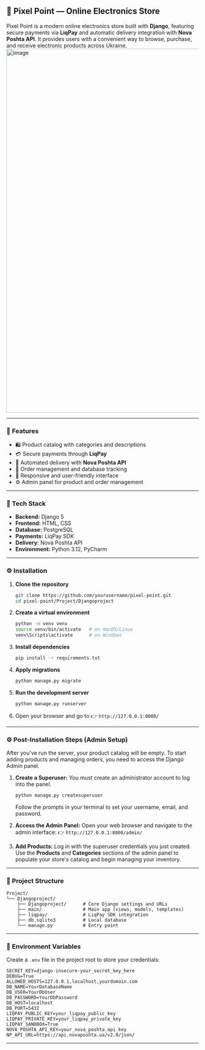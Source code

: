 ## 📱 Pixel Point — Online Electronics Store

Pixel Point is a modern online electronics store built with **Django**, featuring secure payments via **LiqPay** and automatic delivery integration with **Nova Poshta API**.
It provides users with a convenient way to browse, purchase, and receive electronic products across Ukraine.
<img width="1920" height="954" alt="image" src="https://github.com/user-attachments/assets/c8115fe9-dede-4584-a7cd-09cd11d7a08e" />

---

### 🚀 Features

* 🛍️ Product catalog with categories and descriptions
* 💳 Secure payments through **LiqPay**
* 🚚 Automated delivery with **Nova Poshta API**
* 🧾 Order management and database tracking
* 📱 Responsive and user-friendly interface
* ⚙️ Admin panel for product and order management

---

### 🧠 Tech Stack

* **Backend:** Django 5
* **Frontend:** HTML, CSS
* **Database:** PostgreSQL
* **Payments:** LiqPay SDK
* **Delivery:** Nova Poshta API
* **Environment:** Python 3.12, PyCharm

---

### ⚙️ Installation

1. **Clone the repository**

   ```bash
   git clone https://github.com/yourusername/pixel-point.git
   cd pixel-point/Project/Djangoproject
   ```

2. **Create a virtual environment**

   ```bash
   python -m venv venv
   source venv/bin/activate   # on macOS/Linux
   venv\Scripts\activate      # on Windows
   ```

3. **Install dependencies**

   ```bash
   pip install -r requirements.txt
   ```

4. **Apply migrations**

   ```bash
   python manage.py migrate
   ```

5. **Run the development server**

   ```bash
   python manage.py runserver
   ```

6. Open your browser and go to
   👉 `http://127.0.0.1:8000/`

---

### ⚙️ Post-Installation Steps (Admin Setup)

After you've run the server, your product catalog will be empty. To start adding products and managing orders, you need to access the Django Admin panel.

1.  **Create a Superuser:**
    You must create an administrator account to log into the panel.
    ```bash
    python manage.py createsuperuser
    ```
    Follow the prompts in your terminal to set your username, email, and password.

2.  **Access the Admin Panel:**
    Open your web browser and navigate to the admin interface:
    👉 `http://127.0.0.1:8000/admin/`

3.  **Add Products:**
    Log in with the superuser credentials you just created. Use the **Products** and **Categories** sections of the admin panel to populate your store's catalog and begin managing your inventory.

---

### 📂 Project Structure

```
Project/
└── Djangoproject/
    ├── Djangoproject/      # Core Django settings and URLs
    ├── main/               # Main app (views, models, templates)
    ├── liqpay/             # LiqPay SDK integration
    ├── db.sqlite3          # Local database
    └── manage.py           # Entry point
```

---

### 🧾 Environment Variables

Create a `.env` file in the project root to store your credentials:

```
SECRET_KEY=django-insecure-your_secret_key_here
DEBUG=True
ALLOWED_HOSTS=127.0.0.1,localhost,yourdomain.com
DB_NAME=YourDatabaseName
DB_USER=YourDbUser
DB_PASSWORD=YourDbPassword
DB_HOST=localhost
DB_PORT=5432
LIQPAY_PUBLIC_KEY=your_liqpay_public_key
LIQPAY_PRIVATE_KEY=your_liqpay_private_key
LIQPAY_SANDBOX=True
NOVA_POSHTA_API_KEY=your_nova_poshta_api_key
NP_API_URL=https://api.novaposhta.ua/v2.0/json/
```

---


